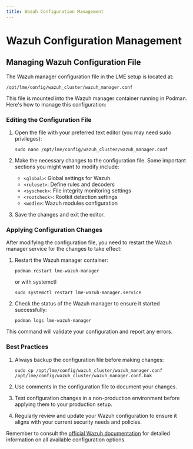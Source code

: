```yaml
---
title: Wazuh Configuration Management
---
```

# Wazuh Configuration Management

## Managing Wazuh Configuration File

The Wazuh manager configuration file in the LME setup is located at:

```
/opt/lme/config/wazuh_cluster/wazuh_manager.conf
```

This file is mounted into the Wazuh manager container running in Podman. Here's how to manage this configuration:

### Editing the Configuration File

1. Open the file with your preferred text editor (you may need sudo privileges):
   ```
   sudo nano /opt/lme/config/wazuh_cluster/wazuh_manager.conf
   ```

2. Make the necessary changes to the configuration file. Some important sections you might want to modify include:
   - `<global>`: Global settings for Wazuh
   - `<ruleset>`: Define rules and decoders
   - `<syscheck>`: File integrity monitoring settings
   - `<rootcheck>`: Rootkit detection settings
   - `<wodle>`: Wazuh modules configuration

3. Save the changes and exit the editor.

### Applying Configuration Changes

After modifying the configuration file, you need to restart the Wazuh manager service for the changes to take effect:

1. Restart the Wazuh manager container:
   ```
   podman restart lme-wazuh-manager
   ```

   or with systemctl

   ```
   sudo systemctl restart lme-wazuh-manager.service
   ```

2. Check the status of the Wazuh manager to ensure it started successfully:
   ```
   podman logs lme-wazuh-manager
   ```

This command will validate your configuration and report any errors.

### Best Practices

1. Always backup the configuration file before making changes:
   ```
   sudo cp /opt/lme/config/wazuh_cluster/wazuh_manager.conf /opt/lme/config/wazuh_cluster/wazuh_manager.conf.bak
   ```

2. Use comments in the configuration file to document your changes.

3. Test configuration changes in a non-production environment before applying them to your production setup.

4. Regularly review and update your Wazuh configuration to ensure it aligns with your current security needs and policies.

Remember to consult the [official Wazuh documentation](https://documentation.wazuh.com/current/user-manual/reference/ossec-conf/index.html) for detailed information on all available configuration options.